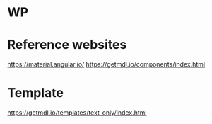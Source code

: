 # WP
# Reference websites
https://material.angular.io/
https://getmdl.io/components/index.html

# Template
https://getmdl.io/templates/text-only/index.html
